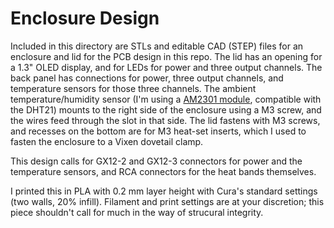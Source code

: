 # Enclosure Design
Included in this directory are STLs and editable CAD (STEP) files for an enclosure and lid for the PCB design in this repo.  The lid has an opening for a 1.3" OLED display, and for LEDs for power and three output channels.  The back panel has connections for power, three output channels, and temperature sensors for those three channels.  The ambient temperature/humidity sensor (I'm using a [AM2301 module](https://www.ebay.com/itm/191464821805), compatible with the DHT21) mounts to the right side of the enclosure using a M3 screw, and the wires feed through the slot in that side.  The lid fastens with M3 screws, and recesses on the bottom are for M3 heat-set inserts, which I used to fasten the enclosure to a Vixen dovetail clamp.

This design calls for GX12-2 and GX12-3 connectors for power and the temperature sensors, and RCA connectors for the heat bands themselves.

I printed this in PLA with 0.2 mm layer height with Cura's standard settings (two walls, 20% infill).  Filament and print settings are at your discretion; this piece shouldn't call for much in the way of strucural integrity.

